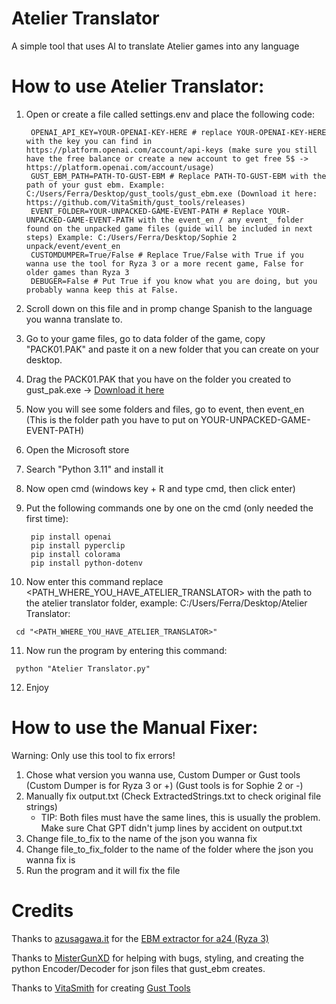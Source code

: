 # Atelier Translator
A simple tool that uses AI to translate Atelier games into any language

# How to use Atelier Translator:
1. Open or create a file called settings.env and place the following code:
   
   ```Dotenv
    OPENAI_API_KEY=YOUR-OPENAI-KEY-HERE # replace YOUR-OPENAI-KEY-HERE with the key you can find in https://platform.openai.com/account/api-keys (make sure you still have the free balance or create a new account to get free 5$ -> https://platform.openai.com/account/usage)
    GUST_EBM_PATH=PATH-TO-GUST-EBM # Replace PATH-TO-GUST-EBM with the path of your gust ebm. Example: C:/Users/Ferra/Desktop/gust_tools/gust_ebm.exe (Download it here: https://github.com/VitaSmith/gust_tools/releases)
    EVENT_FOLDER=YOUR-UNPACKED-GAME-EVENT-PATH # Replace YOUR-UNPACKED-GAME-EVENT-PATH with the event_en / any event_ folder found on the unpacked game files (guide will be included in next steps) Example: C:/Users/Ferra/Desktop/Sophie 2 unpack/event/event_en
    CUSTOMDUMPER=True/False # Replace True/False with True if you wanna use the tool for Ryza 3 or a more recent game, False for older games than Ryza 3
    DEBUGER=False # Put True if you know what you are doing, but you probably wanna keep this at False.
   ```
2. Scroll down on this file and in promp change Spanish to the language you wanna translate to.
3. Go to your game files, go to data folder of the game, copy "PACK01.PAK" and paste it on a new folder that you can create on your desktop.
4. Drag the PACK01.PAK that you have on the folder you created to gust_pak.exe -> [Download it here](https://github.com/VitaSmith/gust_tools/releases)
5. Now you will see some folders and files, go to event, then event_en (This is the folder path you have to put on YOUR-UNPACKED-GAME-EVENT-PATH)
6. Open the Microsoft store
7. Search "Python 3.11" and install it
8. Now open cmd (windows key + R and type cmd, then click enter)
9. Put the following commands one by one on the cmd (only needed the first time):
    
   ```
    pip install openai
    pip install pyperclip
    pip install colorama
    pip install python-dotenv
   ```
10. Now enter this command replace <PATH_WHERE_YOU_HAVE_ATELIER_TRANSLATOR> with the path to the atelier translator folder, example: C:/Users/Ferra/Desktop/Atelier Translator:
   
   ```
    cd "<PATH_WHERE_YOU_HAVE_ATELIER_TRANSLATOR>"
   ```
11. Now run the program by entering this command:
    
   ```
    python "Atelier Translator.py"
   ```
12. Enjoy

# How to use the Manual Fixer:
Warning: Only use this tool to fix errors!

1. Chose what version you wanna use, Custom Dumper or Gust tools (Custom Dumper is for Ryza 3 or +) (Gust tools is for Sophie 2 or -)
3. Manually fix output.txt (Check ExtractedStrings.txt to check original file strings)
   - TIP: Both files must have the same lines, this is usually the problem. Make sure Chat GPT didn't jump lines by accident on output.txt
4. Change file_to_fix to the name of the json you wanna fix
5. Change file_to_fix_folder to the name of the folder where the json you wanna fix is
6. Run the program and it will fix the file

# Credits

Thanks to [azusagawa.it](https://github.com/Azusagawa-it) for the [EBM extractor for a24 (Ryza 3)](https://github.com/Azusagawa-it/a24_ebm)

Thanks to [MisterGunXD](https://github.com/MisterGunXD) for helping with bugs, styling, and creating the python Encoder/Decoder for json files that gust_ebm creates.

Thanks to [VitaSmith](https://github.com/VitaSmith) for creating [Gust Tools](https://github.com/VitaSmith/gust_tools)
